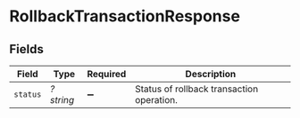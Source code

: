 # RollbackTransactionResponse


## Fields

| Field                                     | Type                                      | Required                                  | Description                               |
| ----------------------------------------- | ----------------------------------------- | ----------------------------------------- | ----------------------------------------- |
| `status`                                  | *?string*                                 | :heavy_minus_sign:                        | Status of rollback transaction operation. |